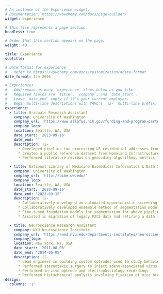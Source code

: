 ```yaml
---
# An instance of the Experience widget.
# Documentation: https://wowchemy.com/docs/page-builder/
widget: experience

# This file represents a page section.
headless: true

# Order that this section appears on the page.
weight: 40

title: Experience
subtitle:

# Date format for experience
#   Refer to https://wowchemy.com/docs/customization/#date-format
date_format: Jan 2006

# Experiences.
#   Add/remove as many `experience` items below as you like.
#   Required fields are `title`, `company`, and `date_start`.
#   Leave `date_end` empty if it's your current employer.
#   Begin multi-line descriptions with YAML's `|2-` multi-line prefix.
experience:
  - title: Graduate Research Assistant
    company: University of Washington
    company_url: 'https://www.allofus.nih.gov/funding-and-program-partners/center-for-linkage-and-aquisition-of-data'
    company_logo:
    location: Seattle, WA, USA
    date_start: '2023-09-16'
    date_end: ''
    description: |2-
      * Developed pipeline for processing US residential addresses from *All of Us* in Palantir Foundry
      * Created a public reference dataset from Homeland Infrastructure Foundation-Level Data to assess geocoder performance
      * Performed literature reviews on geocoding algorithms, metrics, methodology, data standards, and data linkage

  - title: National Library of Medicine Biomedical Informatics & Data Science Pre-Doctoral Fellow
    company: University of Washington
    company_url: 'http://bime.uw.edu/'
    company_logo:
    location: Seattle, WA, USA
    date_start: '2020-09-16'
    date_end: '2023-09-15'
    description: |2-
      * Collaboratively developed an automated opportunistic screening pipeline to detect vertebral compression fractures on lateral radiographs of the spine
      * Collaboratively developed ensemble method of segmentation models for above pipeline
      * Fine-tuned foundation models for segmentation for above pipeline
      * Assisted in migration of legacy PACS data and retiring a data lake at UW Medicine

  - title: Neuroscience Research Assistant
    company: NYU Neuroscience Institute
    company_url: 'https://med.nyu.edu/departments-institutes/neuroscience/'
    company_logo:
    location: New York, NY, USA
    date_start: '2011-08-03'
    date_end: '2014-06-05'
    description: |2-
      * Lead engineer in building custom optrodes used to study behavioral aggression in transgenic mice via electrophysiology and optogenetics
      * Performed stereotaxic surgery to inject adeno-associated virus with channelrhodopsin in mice brain regions
      * Performed in vivo optrode and electrophysiology recordings
      * Performed histochemical analysis involving fixation of mice brain by perfusion and cryosection
design:
  columns: '1'
---
```

